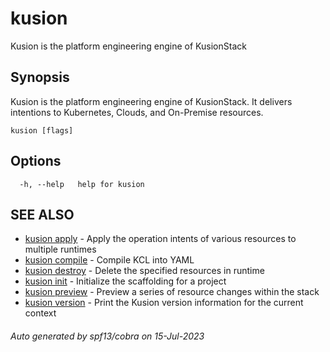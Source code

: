 # kusion

Kusion is the platform engineering engine of KusionStack

## Synopsis

Kusion is the platform engineering engine of KusionStack. It delivers intentions to Kubernetes, Clouds, and On-Premise resources.

```
kusion [flags]
```

## Options

```
  -h, --help   help for kusion
```

## SEE ALSO

* [kusion apply](kusion_apply.md)	 - Apply the operation intents of various resources to multiple runtimes
* [kusion compile](kusion_compile.md)	 - Compile KCL into YAML
* [kusion destroy](kusion_destroy.md)	 - Delete the specified resources in runtime
* [kusion init](kusion_init.md)	 - Initialize the scaffolding for a project
* [kusion preview](kusion_preview.md)	 - Preview a series of resource changes within the stack
* [kusion version](kusion_version.md)	 - Print the Kusion version information for the current context

###### Auto generated by spf13/cobra on 15-Jul-2023
